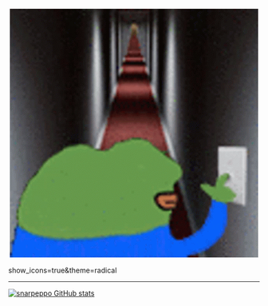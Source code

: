 <p align="center">
    <img src="https://github.com/snarpeppo/snarpeppo/blob/main/cursed.gif?raw=true" alt="spooky"/>
</p>
show_icons=true&theme=radical


---
[![snarpeppo GitHub stats](https://github-readme-stats.vercel.app/api?username=snarpeppo&show_icons=true&theme=tokyonight)](https://github.com/snarpeppo/github-readme-stats)

